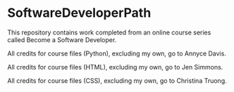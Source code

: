 # SoftwareDeveloperPath
This repository contains work completed from an online course series called Become a Software Developer. 

All credits for course files (Python), excluding my own, go to Annyce Davis. 

All credits for course files (HTML), excluding my own, go to Jen Simmons.

All credits for course files (CSS), excluding my own, go to Christina Truong.
